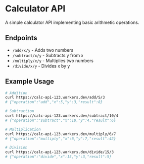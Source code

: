 # Calculator API

A simple calculator API implementing basic arithmetic operations.

## Endpoints

- `/add/x/y` - Adds two numbers
- `/subtract/x/y` - Subtracts y from x
- `/multiply/x/y` - Multiplies two numbers
- `/divide/x/y` - Divides x by y

## Example Usage

```bash
# Addition
curl https://calc-api-123.workers.dev/add/5/3
# {"operation":"add","x":5,"y":3,"result":8}

# Subtraction
curl https://calc-api-123.workers.dev/subtract/10/4
# {"operation":"subtract","x":10,"y":4,"result":6}

# Multiplication
curl https://calc-api-123.workers.dev/multiply/6/7
# {"operation":"multiply","x":6,"y":7,"result":42}

# Division
curl https://calc-api-123.workers.dev/divide/15/3
# {"operation":"divide","x":15,"y":3,"result":5}